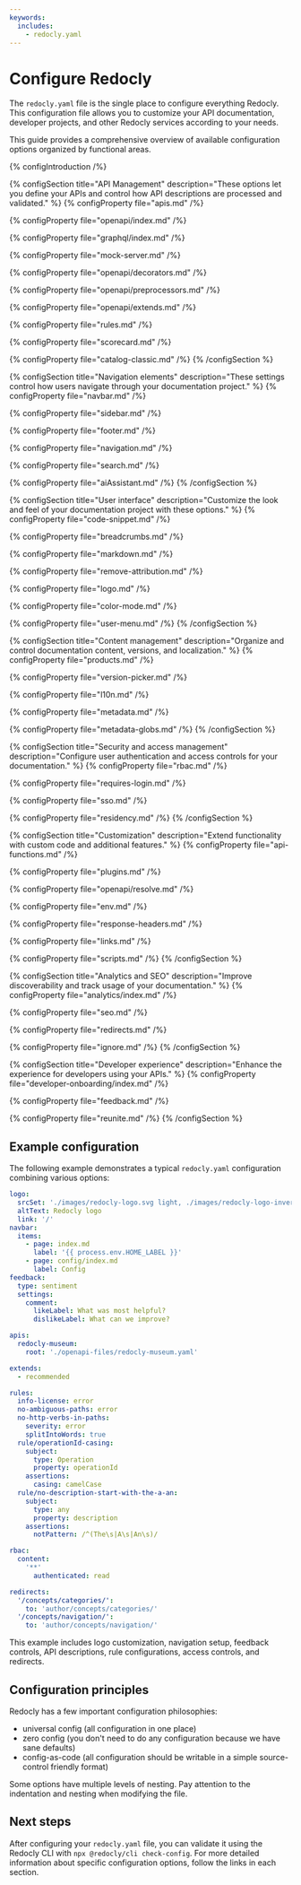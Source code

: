 ```yaml
---
keywords:
  includes:
    - redocly.yaml
---
```

# Configure Redocly

The `redocly.yaml` file is the single place to configure everything Redocly.
This configuration file allows you to customize your API documentation, developer projects, and other Redocly services according to your needs.

This guide provides a comprehensive overview of available configuration options organized by functional areas.

{% configIntroduction /%}

{% configSection title="API Management" description="These options let you define your APIs and control how API descriptions are processed and validated." %}
  {% configProperty file="apis.md" /%}

  {% configProperty file="openapi/index.md" /%}

  {% configProperty file="graphql/index.md" /%}

  {% configProperty file="mock-server.md" /%}

  {% configProperty file="openapi/decorators.md" /%}

  {% configProperty file="openapi/preprocessors.md" /%}

  {% configProperty file="openapi/extends.md" /%}

  {% configProperty file="rules.md" /%}

  {% configProperty file="scorecard.md" /%}

  {% configProperty file="catalog-classic.md" /%}
{% /configSection %}

{% configSection title="Navigation elements" description="These settings control how users navigate through your documentation project." %}
  {% configProperty file="navbar.md" /%}

  {% configProperty file="sidebar.md" /%}

  {% configProperty file="footer.md" /%}

  {% configProperty file="navigation.md" /%}

  {% configProperty file="search.md" /%}

  {% configProperty file="aiAssistant.md" /%}
{% /configSection %}

{% configSection title="User interface" description="Customize the look and feel of your documentation project with these options." %}
  {% configProperty file="code-snippet.md" /%}

  {% configProperty file="breadcrumbs.md" /%}

  {% configProperty file="markdown.md" /%}

  {% configProperty file="remove-attribution.md" /%}

  {% configProperty file="logo.md" /%}

  {% configProperty file="color-mode.md" /%}

  {% configProperty file="user-menu.md" /%}
{% /configSection %}

{% configSection title="Content management" description="Organize and control documentation content, versions, and localization." %}
  {% configProperty file="products.md" /%}

  {% configProperty file="version-picker.md" /%}

  {% configProperty file="l10n.md" /%}

  {% configProperty file="metadata.md" /%}

  {% configProperty file="metadata-globs.md" /%}
{% /configSection %}

{% configSection title="Security and access management" description="Configure user authentication and access controls for your documentation." %}
  {% configProperty file="rbac.md" /%}

  {% configProperty file="requires-login.md" /%}

  {% configProperty file="sso.md" /%}

  {% configProperty file="residency.md" /%}
{% /configSection %}

{% configSection title="Customization" description="Extend functionality with custom code and additional features." %}
  {% configProperty file="api-functions.md" /%}

  {% configProperty file="plugins.md" /%}

  {% configProperty file="openapi/resolve.md" /%}

  {% configProperty file="env.md" /%}

  {% configProperty file="response-headers.md" /%}

  {% configProperty file="links.md" /%}

  {% configProperty file="scripts.md" /%}
{% /configSection %}

{% configSection title="Analytics and SEO" description="Improve discoverability and track usage of your documentation." %}
  {% configProperty file="analytics/index.md" /%}

  {% configProperty file="seo.md" /%}

  {% configProperty file="redirects.md" /%}

  {% configProperty file="ignore.md" /%}
{% /configSection %}

{% configSection title="Developer experience" description="Enhance the experience for developers using your APIs." %}
  {% configProperty file="developer-onboarding/index.md" /%}

  {% configProperty file="feedback.md" /%}

  {% configProperty file="reunite.md" /%}
{% /configSection %}

## Example configuration

The following example demonstrates a typical `redocly.yaml` configuration combining various options:

```yaml
logo:
  srcSet: './images/redocly-logo.svg light, ./images/redocly-logo-inverted.svg dark'
  altText: Redocly logo
  link: '/'
navbar:
  items:
    - page: index.md
      label: '{{ process.env.HOME_LABEL }}' 
    - page: config/index.md
      label: Config
feedback:
  type: sentiment
  settings:
    comment:
      likeLabel: What was most helpful?
      dislikeLabel: What can we improve?

apis:
  redocly-museum:
    root: './openapi-files/redocly-museum.yaml'

extends:
  - recommended

rules:
  info-license: error
  no-ambiguous-paths: error
  no-http-verbs-in-paths:
    severity: error
    splitIntoWords: true
  rule/operationId-casing:
    subject:
      type: Operation
      property: operationId
    assertions:
      casing: camelCase
  rule/no-description-start-with-the-a-an:
    subject:
      type: any
      property: description
    assertions:
      notPattern: /^(The\s|A\s|An\s)/

rbac:
  content:
    '**'
      authenticated: read

redirects:
  '/concepts/categories/':
    to: 'author/concepts/categories/'
  '/concepts/navigation/':
    to: 'author/concepts/navigation/'
```

This example includes logo customization, navigation setup, feedback controls, API descriptions, rule configurations, access controls, and redirects.

## Configuration principles

Redocly has a few important configuration philosophies:

- universal config (all configuration in one place)
- zero config (you don't need to do any configuration because we have sane defaults)
- config-as-code (all configuration should be writable in a simple source-control friendly format)

Some options have multiple levels of nesting.
Pay attention to the indentation and nesting when modifying the file.

## Next steps

After configuring your `redocly.yaml` file, you can validate it using the Redocly CLI with `npx @redocly/cli check-config`.
For more detailed information about specific configuration options, follow the links in each section.
